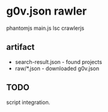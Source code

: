 g0v.json rawler
==========

phantomjs main.js
lsc crawlerjs


artifact
----------
 * search-result.json - found projects
 * raw/*.json - downloaded g0v.json


TODO
----------

script integration.
